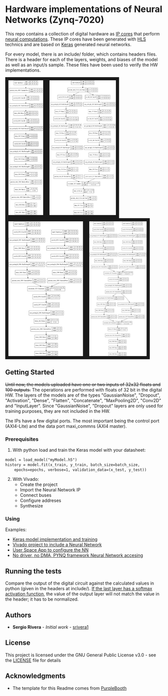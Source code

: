 # Hardware implementations of Neural Networks (Zynq-7020)

This repo contains a collection of digital hardware as [IP cores](https://en.wikipedia.org/wiki/Semiconductor_intellectual_property_core) that perform [neural computations](https://en.wikipedia.org/wiki/Neural_computation). These IP cores have been generated with [HLS](https://en.wikipedia.org/wiki/High-level_synthesis) technics and are based on [Keras](https://en.wikipedia.org/wiki/Keras) generated neural networks.

For every model, there is an include/ folder, which contains headers files. There is a header for each of the layers, weights, and biases of the model as well as an input/s sample. These files have been used to verify the HW implementations.
<table>
    <thead>
    <tr>
    <a href="https://github.com/srivera1/TensorFlow_HLS_survivors/raw/master/model_53942_789635"><img align="left" src="https://github.com/srivera1/TensorFlow_HLS_survivors/raw/master/HLS_survivors/model_53942_789635/model_53942_789635.png" align="left" height="430" width=auto border="10" ></a>
    <a href="https://github.com/srivera1/TensorFlow_HLS_survivors/raw/master/model_10543_138445"><img align="left" src="https://github.com/srivera1/TensorFlow_HLS_survivors/raw/master/HLS_survivors/model_10543_138445/model_10543_138445.png" align="left" height="430" width=auto border="10" ></a>
    <a href="https://github.com/srivera1/TensorFlow_HLS_survivors/raw/master/model_33755_160548"><img align="left" src="https://github.com/srivera1/TensorFlow_HLS_survivors/raw/master/HLS_survivors/model_33755_160548/model_33755_160548.png" align="left" height="430" width=auto border="10" ></a>
    <a href="https://github.com/srivera1/TensorFlow_HLS_survivors/raw/master/model_46585_660725"><img align="left" src="https://github.com/srivera1/TensorFlow_HLS_survivors/raw/master/HLS_survivors/model_46585_660725/model_46585_660725.png" align="left" height="430" width=auto border="10" ></a>
    </tr>
    </thead>
    <tbody>
    </tbody>
</table>


## Getting Started

<strike>Until now, the models uploaded have one or two inputs of 32x32 floats and 100 outputs.</strike> The operations are performed with floats of 32 bit in the digital HW. The layers of the models are of the types "GaussianNoise", "Dropout", "Activation", "Dense", "Flatten", "Concatenate", "MaxPooling2D", "Conv2D" and "InputLayer". Since "GaussianNoise", "Dropout" layers are only used for training purposes, they are not included in the HW.

The IPs have a few digital ports. The most important being the control port (AXI4-Lite) and the data port maxi_commns (AXI4 master). 

### Prerequisites

1) With python load and train the Keras model with your datasheet:

```
model = load_model("myModel.h5")
history = model.fit(x_train, y_train, batch_size=batch_size,
    epochs=epochs, verbose=1, validation_data=(x_test, y_test))
```
2) With Vivado:
    - Create the project
    - Import the Neural Network IP
    - Connect buses
    - Configure addreses
    - Synthesize

### Using

Examples:
 - [Keras model implementation and training](https://github.com/srivera1/TensorFlow_HLS_survivors/blob/master/arrythmia/clasificador_arritmia_version_aumentada_v0.ipynb)
 - [Vivado project to include a Neural Network](https://github.com/srivera1/TensorFlow_HLS_survivors/blob/master/arrythmia/arrythmia_design_1.pdf)
 - [User Space App to configure the NN](https://github.com/srivera1/TensorFlow_HLS_survivors/blob/master/arrythmia/nn_model_linux_driver.c)
 - [No driver, no DMA, PYNQ framework Neural Network accesing](https://github.com/srivera1/TensorFlow_HLS_survivors/blob/master/arrythmia/arrythmia_PYNQ_v1.ipynb)

## Running the tests

Compare the output of the digital circuit against the calculated values in python (given in the headers at include/). [If the last layer has a softmax activation function](https://github.com/srivera1/TensorFlow_HLS_survivors/blob/master/arrythmia/arrythmia_PYNQ_v1.ipynb), the value of the output layer will not match the value in the header; it has to be normalized.


## Authors

* **Sergio Rivera** - *Initial work* - [srivera1](https://github.com/srivera1)


## License

This project is licensed under the GNU General Public License v3.0 - see the [LICENSE](LICENSE) file for details

## Acknowledgments

* The template for this Readme comes from [PurpleBooth](https://github.com/PurpleBooth)


